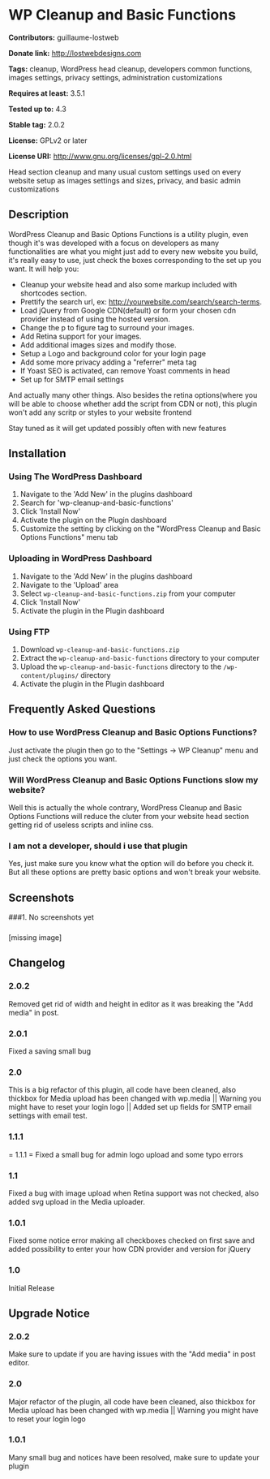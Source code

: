 WP Cleanup and Basic Functions
==============================

**Contributors:** guillaume-lostweb
  
**Donate link:** http://lostwebdesigns.com
  
**Tags:** cleanup, WordPress head cleanup, developers common functions, images settings, privacy settings, administration customizations
  
**Requires at least:** 3.5.1
  
**Tested up to:** 4.3
  
**Stable tag:** 2.0.2
  
**License:** GPLv2 or later
  
**License URI:** http://www.gnu.org/licenses/gpl-2.0.html
  

Head section cleanup and many usual custom settings used on every website setup as images settings and sizes, privacy, and basic admin customizations

Description
----------

WordPress Cleanup and Basic Options Functions is a utility plugin, even though it's was developed with a  focus on developers as many functionalities are what you might just add to every new website you build, it's really easy to use, just check the boxes corresponding to the set up you want.
It will help you:

*    Cleanup your website head and also some markup included with shortcodes section.
*    Prettify the search url, ex: http://yourwebsite.com/search/search-terms.
*    Load jQuery from Google CDN(default) or form your chosen cdn provider instead of using the hosted version.
*    Change the p to figure tag to surround your images.
*    Add Retina support for your images.
*    Add additional images sizes and modify those.
*    Setup a Logo and background color for your login page
*    Add some more privacy adding a "referrer" meta tag
*    If Yoast SEO is activated, can remove Yoast comments in head
*    Set up for SMTP email settings    

And actually many other things.
Also besides the retina options(where you will be able to choose whether add the script from CDN or not), this plugin won't add any scritp or styles to your website frontend

Stay tuned as it will get updated possibly often with new features


## Installation ##

### Using The WordPress Dashboard ###

1. Navigate to the 'Add New' in the plugins dashboard
2. Search for 'wp-cleanup-and-basic-functions'
3. Click 'Install Now'
4. Activate the plugin on the Plugin dashboard
5. Customize the setting by clicking on the "WordPress Cleanup and Basic Options Functions" menu tab

### Uploading in WordPress Dashboard ###

1. Navigate to the 'Add New' in the plugins dashboard
2. Navigate to the 'Upload' area
3. Select `wp-cleanup-and-basic-functions.zip` from your computer
4. Click 'Install Now'
5. Activate the plugin in the Plugin dashboard

### Using FTP ###

1. Download `wp-cleanup-and-basic-functions.zip`
2. Extract the `wp-cleanup-and-basic-functions` directory to your computer
3. Upload the `wp-cleanup-and-basic-functions` directory to the `/wp-content/plugins/` directory
4. Activate the plugin in the Plugin dashboard

## Frequently Asked Questions ##

### How to use WordPress Cleanup and Basic Options Functions? ###

Just activate the plugin then go to the "Settings -> WP Cleanup" menu and just check the options you want.

### Will WordPress Cleanup and Basic Options Functions slow my website? ###

Well this is actually the whole contrary, WordPress Cleanup and Basic Options Functions will reduce the cluter from your website head section getting rid of useless scripts and inline css.

### I am not a developer, should i use that plugin ###

Yes, just make sure you know what the option will do before you check it. But all these options are pretty basic options and won't break your website.

## Screenshots ##

###1. No screenshots yet
###
[missing image]


## Changelog ##

### 2.0.2 ###
Removed get rid of width and height in editor as it was breaking the "Add media" in post.

### 2.0.1 ### 
Fixed a saving small bug

### 2.0 ###
This is a big refactor of this plugin, all code have been cleaned, also thickbox for Media upload has been changed with wp.media || Warning you might have to reset your login logo || Added set up fields for SMTP email settings with email test.

### 1.1.1 ###
= 1.1.1 =
Fixed a small bug for admin logo upload and some typo errors

### 1.1 ###
Fixed a bug with image upload when Retina support was not checked, also added svg upload in the Media uploader.

### 1.0.1 ###
Fixed some notice error making all checkboxes checked on first save and added possibility to enter your how CDN provider and version for jQuery

### 1.0 ###
Initial Release

## Upgrade Notice ##

### 2.0.2 ###
Make sure to update if you are having issues with the "Add media" in post editor.

### 2.0 ###
Major refactor of the plugin, all code have been cleaned, also thickbox for Media upload has been changed with wp.media || Warning you might have to reset your login logo

### 1.0.1 ###
Many small bug and notices have been resolved, make sure to update your plugin
